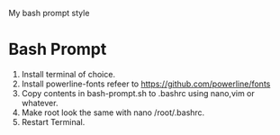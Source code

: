 My bash prompt style

# Bash Prompt
1. Install terminal of choice.
2. Install powerline-fonts refeer to https://github.com/powerline/fonts
3. Copy contents in bash-prompt.sh to .bashrc using nano,vim or whatever.
4. Make root look the same with nano /root/.bashrc.
5. Restart Terminal.
